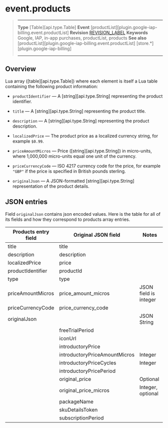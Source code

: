# event.products

> --------------------- ------------------------------------------------------------------------------------------
> __Type__              [Table][api.type.Table]
> __Event__             [productList][plugin.google-iap-billing.event.productList]
> __Revision__          [REVISION_LABEL](REVISION_URL)
> __Keywords__          Google, IAP, in-app purchases, productList, products
> __See also__			[productList][plugin.google-iap-billing.event.productList]
>						[store.*][plugin.google-iap-billing]
> --------------------- ------------------------------------------------------------------------------------------

## Overview

Lua array ([table][api.type.Table]) where each element is itself a Lua table containing the following product information:

* `productIdentifier` &mdash; A [string][api.type.String] representing the product identifier.

* `title` &mdash; A [string][api.type.String] representing the product title.

* `description` &mdash; A [string][api.type.String] representing the product description.

<!--- * `type` &mdash; "inapp", "subs" -->

* `localizedPrice` &mdash; The product price as a localized currency string, for example `$0.99`.

* `priceAmountMicros` &mdash; Price ([string][api.type.String]) in <nobr>micro-units</nobr>, where 1,000,000 <nobr>micro-units</nobr> equal one unit of the currency.

* `priceCurrencyCode` &mdash; ISO 4217 currency code for the price, for example `"GBP"` if the price is specified in British pounds sterling.

* `originalJson` &mdash; A JSON-formatted [string][api.type.String] representation of the product details.

## JSON entries

Field `originalJson` contains json encoded values. Here is the table for all of its fields and how they correspond to products array entries.

| Products entry field | Original JSON field           | Notes                 |
|----------------------|-------------------------------|-----------------------|
| title                | title                         |                       |
| description          | description                   |                       |
| localizedPrice       | price                         |                       |
| productIdentifier    | productId                     |                       |
| type                 | type                          |                       |
| priceAmountMicros    | price_amount_micros           | JSON field is integer |
| priceCurrencyCode    | price_currency_code           |                       |
| originalJson         |                               | JSON String           |
|                      | freeTrialPeriod               |                       |
|                      | iconUrl                       |                       |
|                      | introductoryPrice             |                       |
|                      | introductoryPriceAmountMicros | Integer               |
|                      | introductoryPriceCycles       | Integer               |
|                      | introductoryPricePeriod       |                       |
|                      | original_price                | Optional              |
|                      | original_price_micros         | Integer, optional     |
|                      | packageName                   |                       |
|                      | skuDetailsToken               |                       |
|                      | subscriptionPeriod            |                       |

